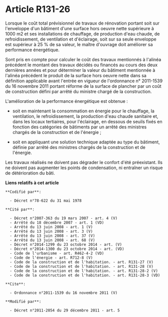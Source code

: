 # Article R131-26

Lorsque le coût total prévisionnel de travaux de rénovation portant soit sur l'enveloppe d'un bâtiment d'une surface hors
oeuvre nette supérieure à 1000 m2 et ses installations de chauffage, de production d'eau chaude, de refroidissement, de
ventilation et d'éclairage, soit sur sa seule enveloppe est supérieur à 25 % de sa valeur, le maître d'ouvrage doit améliorer
sa performance énergétique. 

Sont pris en compte pour calculer le coût des travaux mentionnés à l'alinéa précédent le montant des travaux décidés ou
financés au cours des deux dernières années et pour déterminer la valeur du bâtiment mentionnée à l'alinéa précédent le
produit de la surface hors oeuvre nette dans sa définition applicable avant l'entrée en vigueur de l'ordonnance n° 2011-1539
du 16 novembre 2011 portant réforme de la surface de plancher par un coût de construction défini par arrêté du ministre
chargé de la construction. 

L'amélioration de la performance énergétique est obtenue :

- soit en maintenant la consommation en énergie pour le chauffage, la ventilation, le refroidissement, la production d'eau
chaude sanitaire et, dans les locaux tertiaires, pour l'éclairage, en dessous de seuils fixés en fonction des catégories de
bâtiments par un arrêté des ministres chargés de la construction et de l'énergie ;

- soit en appliquant une solution technique adaptée au type du bâtiment, définie par arrêté des ministres chargés de la
construction et de l'énergie. 

Les travaux réalisés ne doivent pas dégrader le confort d'été préexistant. Ils ne doivent pas augmenter les points de
condensation, ni entraîner un risque de détérioration du bâti.

**Liens relatifs à cet article**

	**Codifié par**:

	  - Décret n°78-622 du 31 mai 1978

	**Cité par**:

	  - Décret n°2007-363 du 19 mars 2007 - art. 4 (V)
	  - Arrêté du 18 décembre 2007 - art. 1 (VD)
	  - Arrêté du 13 juin 2008 - art. 1 (V)
	  - Arrêté du 13 juin 2008 - art. 3 (V)
	  - Arrêté du 13 juin 2008 - art. 37 (V)
	  - Arrêté du 13 juin 2008 - art. 68 (V)
	  - Décret n°2014-1299 du 23 octobre 2014 - art. (V)
	  - Décret n°2014-1300 du 23 octobre 2014 - art. (VD)
	  - Code de l'urbanisme - art. R462-4-2 (VD)
	  - Code de l'énergie - art. R712-8 (V)
	  - Code de la construction et de l'habitation. - art. R131-27 (V)
	  - Code de la construction et de l'habitation. - art. R131-28 (V)
	  - Code de la construction et de l'habitation. - art. R131-28-2 (V)
	  - Code de la construction et de l'habitation. - art. R131-28-3 (VD)

	**Cite**:

	  - Ordonnance n°2011-1539 du 16 novembre 2011 (V)

	**Modifié par**:

	  - Décret n°2011-2054 du 29 décembre 2011 - art. 5
